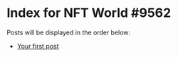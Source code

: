 # Index for NFT World #9562
Posts will be displayed in the order below:

- [Your first post](./001-first.md)

